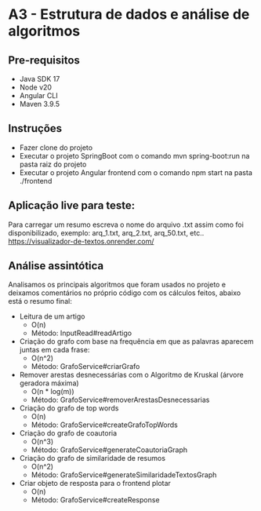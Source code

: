 # A3 - Estrutura de dados e análise de algoritmos

## Pre-requisitos
- Java SDK 17
- Node v20
- Angular CLI
- Maven 3.9.5

## Instruções
- Fazer clone do projeto
- Executar o projeto SpringBoot com o comando mvn spring-boot:run na pasta raiz do projeto
- Executar o projeto Angular frontend com o comando npm start na pasta ./frontend

## Aplicação live para teste:
Para carregar um resumo escreva o nome do arquivo .txt assim como foi disponibilizado, exemplo: arq_1.txt, arq_2.txt, arq_50.txt, etc..
https://visualizador-de-textos.onrender.com/

## Análise assintótica
Analisamos os principais algoritmos que foram usados no projeto e deixamos comentários no próprio código com os cálculos feitos, abaixo está o resumo final:

 - Leitura de um artigo
   - O(n)
   - Método: InputRead#readArtigo
 - Criação do grafo com base na frequência em que as palavras aparecem juntas em cada frase:
   -  O(n^2)
   - Método: GrafoService#criarGrafo
 - Remover arestas desnecessárias com o Algoritmo de Kruskal (árvore geradora máxima)
   - O(n * log(m))
   - Método: GrafoService#removerArestasDesnecessarias
 - Criação do grafo de top words
   - O(n)
   - Método: GrafoService#createGrafoTopWords
 - Criação do grafo de coautoria
   - O(n^3)
   - Método: GrafoService#generateCoautoriaGraph
 - Criação do grafo de similaridade de resumos
   - O(n^2)
   - Método: GrafoService#generateSimilaridadeTextosGraph
 - Criar objeto de resposta para o frontend plotar
   - O(n)
   - Método: GrafoService#createResponse